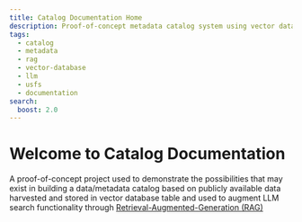 ```yaml
---
title: Catalog Documentation Home
description: Proof-of-concept metadata catalog system using vector database, RAG, and LLM for intelligent search of USFS datasets
tags:
  - catalog
  - metadata
  - rag
  - vector-database
  - llm
  - usfs
  - documentation
search:
  boost: 2.0
---
```


# Welcome to Catalog Documentation

A proof-of-concept project used to demonstrate the possibilities that may exist in building a data/metadata catalog based on publicly available data harvested and stored in vector database table and used to augment LLM search functionality through [Retrieval-Augmented-Generation (RAG)](https://en.wikipedia.org/wiki/Retrieval-augmented_generation) 

<!-- # Welcome to MkDocs

For full documentation visit [mkdocs.org](https://www.mkdocs.org).

## Commands

* `mkdocs new [dir-name]` - Create a new project.
* `mkdocs serve` - Start the live-reloading docs server.
* `mkdocs build` - Build the documentation site.
* `mkdocs -h` - Print help message and exit.

## Project layout

    mkdocs.yml    # The configuration file.
    docs/
        index.md  # The documentation homepage.
        ...       # Other markdown pages, images and other files. -->
